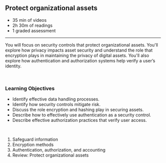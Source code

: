 ## Protect organizational assets

- 35 min of videos
- 2h 30m of readings
- 1 graded assessment

<hr>

You will focus on security controls that protect organizational assets. You'll explore how privacy impacts asset security and understand the role that encryption plays in maintaining the privacy of digital assets. You'll also explore how authentication and authorization systems help verify a user’s identity.

<br>

### Learning Objectives

- Identify effective data handling processes.
- Identify how security controls mitigate risk.
- Discuss the role encryption and hashing play in securing assets.
- Describe how to effectively use authentication as a security control.
- Describe effective authorization practices that verify user access.

<br>

1. Safeguard information
2. Encryption methods
3. Authentication, authorization, and accounting
4. Review: Protect organizational assets
